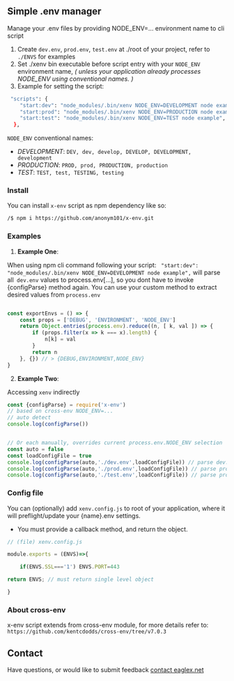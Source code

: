 ## Simple .env manager
Manage your .env files by providing NODE_ENV=... environment name to cli script

1. Create `dev.env`, `prod.env`, `test.env` at ./root of your project, refer to `./ENVS` for examples 
2. Set ./xenv bin executable before script entry with your `NODE_ENV` environment name, *( unless your application already processes NODE_ENV using conventional names. )*
3. Example for setting the script:

```sh
 "scripts": {
    "start:dev": "node_modules/.bin/xenv NODE_ENV=DEVELOPMENT node example",
    "start:prod": "node_modules/.bin/xenv NODE_ENV=PRODUCTION node example",
    "start:test": "node_modules/.bin/xenv NODE_ENV=TEST node example",
  },
```

`NODE_ENV` conventional names:

- *DEVELOPMENT*: `DEV, dev, develop, DEVELOP, DEVELOPMENT, development`
- *PRODUCTION*: `PROD, prod, PRODUCTION, production`
- *TEST*: `TEST, test, TESTING, testing`


### Install
You can install `x-env` script as npm dependency like so:

```sh
/$ npm i https://github.com/anonym101/x-env.git
```


### Examples

1. **Example One**:

When using npm cli command following your script:
`  "start:dev": "node_modules/.bin/xenv NODE_ENV=DEVELOPMENT node example", `
 will parse all` dev.env` values to process.env[...], so you dont have to invoke {configParse} method again.
 You can use your custom method to extract desired values from `process.env`

```js

const exportEnvs = () => {
    const props = ['DEBUG', 'ENVIRONMENT', 'NODE_ENV']
    return Object.entries(process.env).reduce((n, [ k, val ]) => {
        if (props.filter(x => k === x).length) {
            n[k] = val
        }
        return n
    }, {}) // > {DEBUG,ENVIRONMENT,NODE_ENV}
}

```

2. **Example Two**:

Accessing `xenv` indirectly

```js
const {configParse} = require('x-env')
// based on cross-env NODE_ENV=...
// auto detect
console.log(configParse())


// Or each manually, overrides current process.env.NODE_ENV selection
const auto = false
const loadConfigFile = true
console.log(configParse(auto,'./dev.env',loadConfigFile)) // parse dev.env values to process.env{...}
console.log(configParse(auto,'./prod.env',loadConfigFile)) // parse prod.env values to process.env{...}
console.log(configParse(auto,'./test.env',loadConfigFile)) // parse prod.test values to process.env{...}
```


### Config file
You can (optionally) add `xenv.config.js` to root of your application, where it will preflight/update your {name}.env settings.

- You must provide a callback method, and return the object. 

```js
// (file) xenv.config.js

module.exports = (ENVS)=>{

    if(ENVS.SSL==='1') ENVS.PORT=443

return ENVS; // must return single level object

}

```


### About cross-env
x-env script extends from cross-env module, for more details refer to: `https://github.com/kentcdodds/cross-env/tree/v7.0.3`



## Contact
Have questions, or would like to submit feedback [contact eaglex.net](https://eaglex.net/app/contact?product=x-env)
